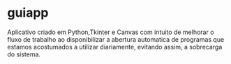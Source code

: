 # guiapp
Aplicativo criado em Python,Tkinter  e Canvas com intuito de melhorar o fluxo de trabalho ao disponibilizar a abertura automatica de programas que estamos acostumados a utilizar diariamente, evitando assim, a sobrecarga do sistema.
